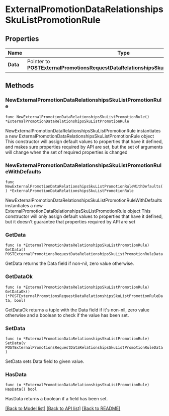 # ExternalPromotionDataRelationshipsSkuListPromotionRule

## Properties

Name | Type | Description | Notes
------------ | ------------- | ------------- | -------------
**Data** | Pointer to [**POSTExternalPromotionsRequestDataRelationshipsSkuListPromotionRuleData**](POSTExternalPromotionsRequestDataRelationshipsSkuListPromotionRuleData.md) |  | [optional] 

## Methods

### NewExternalPromotionDataRelationshipsSkuListPromotionRule

`func NewExternalPromotionDataRelationshipsSkuListPromotionRule() *ExternalPromotionDataRelationshipsSkuListPromotionRule`

NewExternalPromotionDataRelationshipsSkuListPromotionRule instantiates a new ExternalPromotionDataRelationshipsSkuListPromotionRule object
This constructor will assign default values to properties that have it defined,
and makes sure properties required by API are set, but the set of arguments
will change when the set of required properties is changed

### NewExternalPromotionDataRelationshipsSkuListPromotionRuleWithDefaults

`func NewExternalPromotionDataRelationshipsSkuListPromotionRuleWithDefaults() *ExternalPromotionDataRelationshipsSkuListPromotionRule`

NewExternalPromotionDataRelationshipsSkuListPromotionRuleWithDefaults instantiates a new ExternalPromotionDataRelationshipsSkuListPromotionRule object
This constructor will only assign default values to properties that have it defined,
but it doesn't guarantee that properties required by API are set

### GetData

`func (o *ExternalPromotionDataRelationshipsSkuListPromotionRule) GetData() POSTExternalPromotionsRequestDataRelationshipsSkuListPromotionRuleData`

GetData returns the Data field if non-nil, zero value otherwise.

### GetDataOk

`func (o *ExternalPromotionDataRelationshipsSkuListPromotionRule) GetDataOk() (*POSTExternalPromotionsRequestDataRelationshipsSkuListPromotionRuleData, bool)`

GetDataOk returns a tuple with the Data field if it's non-nil, zero value otherwise
and a boolean to check if the value has been set.

### SetData

`func (o *ExternalPromotionDataRelationshipsSkuListPromotionRule) SetData(v POSTExternalPromotionsRequestDataRelationshipsSkuListPromotionRuleData)`

SetData sets Data field to given value.

### HasData

`func (o *ExternalPromotionDataRelationshipsSkuListPromotionRule) HasData() bool`

HasData returns a boolean if a field has been set.


[[Back to Model list]](../README.md#documentation-for-models) [[Back to API list]](../README.md#documentation-for-api-endpoints) [[Back to README]](../README.md)


